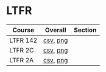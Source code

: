 # LTFR

| Course | Overall | Section |
| ------ | ------- | ------- |
| LTFR 142 | [csv](https://github.com/UCSD-Historical-Enrollment-Data//Users/ryanbatubara/Desktop/2024Spring/blob/main/overall/LTFR%20142.csv), [png](https://raw.githubusercontent.com/UCSD-Historical-Enrollment-Data//Users/ryanbatubara/Desktop/2024Spring/main/plot_overall/LTFR%20142.png) |  |
| LTFR 2C | [csv](https://github.com/UCSD-Historical-Enrollment-Data//Users/ryanbatubara/Desktop/2024Spring/blob/main/overall/LTFR%202C.csv), [png](https://raw.githubusercontent.com/UCSD-Historical-Enrollment-Data//Users/ryanbatubara/Desktop/2024Spring/main/plot_overall/LTFR%202C.png) |  |
| LTFR 2A | [csv](https://github.com/UCSD-Historical-Enrollment-Data//Users/ryanbatubara/Desktop/2024Spring/blob/main/overall/LTFR%202A.csv), [png](https://raw.githubusercontent.com/UCSD-Historical-Enrollment-Data//Users/ryanbatubara/Desktop/2024Spring/main/plot_overall/LTFR%202A.png) |  |
